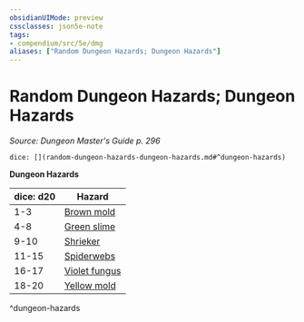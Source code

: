```yaml
---
obsidianUIMode: preview
cssclasses: json5e-note
tags:
- compendium/src/5e/dmg
aliases: ["Random Dungeon Hazards; Dungeon Hazards"]
---
```

# Random Dungeon Hazards; Dungeon Hazards
*Source: Dungeon Master's Guide p. 296* 

`dice: [](random-dungeon-hazards-dungeon-hazards.md#^dungeon-hazards)`

**Dungeon Hazards**

| dice: d20 | Hazard |
|-----------|--------|
| 1-3 | [Brown mold](/3-Mechanics/CLI/traps-hazards/brown-mold.md) |
| 4-8 | [Green slime](/3-Mechanics/CLI/traps-hazards/green-slime.md) |
| 9-10 | [Shrieker](/3-Mechanics/CLI/bestiary/plant/shrieker.md) |
| 11-15 | [Spiderwebs](/3-Mechanics/CLI/traps-hazards/webs.md) |
| 16-17 | [Violet fungus](/3-Mechanics/CLI/bestiary/plant/violet-fungus.md) |
| 18-20 | [Yellow mold](/3-Mechanics/CLI/traps-hazards/yellow-mold.md) |
^dungeon-hazards